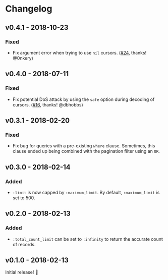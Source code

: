 # Changelog

## v0.4.1 - 2018-10-23

### Fixed

* Fix argument error when trying to use `nil` cursors. ([#24](https://github.com/duffelhq/paginator/pull/24), thanks! @0nkery)

## v0.4.0 - 2018-07-11

### Fixed

* Fix potential DoS attack by using the `safe` option during decoding of cursors. ([#16](https://github.com/duffelhq/paginator/pull/16), thanks! @dbhobbs)

## v0.3.1 - 2018-02-20

### Fixed

* Fix bug for queries with a pre-existing `where` clause. Sometimes, this clause
ended up being combined with the pagination filter using an `OR`.

## v0.3.0 - 2018-02-14

### Added

* `:limit` is now capped by `:maximum_limit`. By default, `:maximum_limit` is set
to 500.

## v0.2.0 - 2018-02-13

### Added

* `:total_count_limit` can be set to `:infinity` to return the accurate count of
records.

## v0.1.0 - 2018-02-13

Initial release! 🎉
